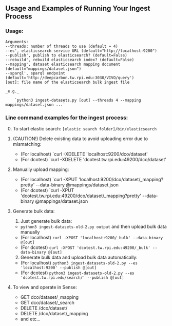 ## Usage and Examples of Running Your Ingest Process

### Usage:
    Arguments:
    --threads: number of threads to use (default = 4)
    --es', elasticsearch service URL (default="http://localhost:9200")
    --publish', publish to elasticsearch? (default=False)
    --rebuild', rebuild elasticsearch index? (default=False)
    --mapping', dataset elasticsearch mapping document (default="mappings/dataset.json")
    --sparql', sparql endpoint (default='http://deepcarbon.tw.rpi.edu:3030/VIVO/query')
    [out]: file name of the elasticsearch bulk ingest file

    _e.g._

        `python3 ingest-datasets.py [out] --threads 4 --mapping mappings/dataset.json ...`


### Line command examples for the ingest process:

0. To start elastic search: `[elastic search folder]/bin/elasticsearch`

1. (CAUTION!) Delete existing data to avoid uploading error due to mismatching:
      * (For localhost) `curl -XDELETE 'localhost:9200/dco/dataset'
      * (For dcotest)   `curl -XDELETE 'dcotest.tw.rpi.edu:49200/dco/dataset'

2. Manually upload mapping:
      * (For localhost) `curl -XPUT 'localhost:9200/dco/dataset/_mapping?pretty' --data-binary @mappings/dataset.json
      * (For dcotest)   `curl -XPUT 'dcotest.tw.rpi.edu:49200/dco/dataset/_mapping?pretty' --data-binary @mappings/dataset.json

3. Generate bulk data:
    1. Just generate bulk data:
      * `python3 ingest-datasets-old-2.py output` and then upload bulk data manually
      * (For localhost) `curl -XPOST 'localhost:9200/_bulk' --data-binary @[out]`
      * (For dcotest)   `curl -XPOST 'dcotest.tw.rpi.edu:49200/_bulk' --data-binary @[out]`
    2. Generate bulk data and upload bulk data automatically:
      * (For localhost) `python3 ingest-datasets-old-2.py --es 'localhost:9200' --publish @[out]`
      * (For dcotest)   `python3 ingest-datasets-old-2.py --es 'dcotest.tw.rpi.edu/search/' --publish @[out]`

4. To view and operate in Sense:
      - GET dco/dataset/_mapping
      - GET dco/dataset/_search
      - DELETE /dco/dataset/
      - DELETE /dco/dataset/_mapping
      - and etc...
